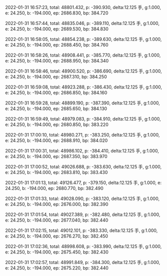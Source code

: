 2022-01-31 16:57:23, total: 48801.432, p: -390.930, delta:12.125 手, g:1.000, e: 24.250, b: -194.000, ep: 2686.830, bp: 384.720

2022-01-31 16:57:44, total: 48835.046, p: -389.110, delta:12.125 手, g:1.000, e: 24.250, b: -194.000, ep: 2689.530, bp: 384.830

2022-01-31 16:58:05, total: 48854.238, p: -389.630, delta:12.125 手, g:1.000, e: 24.250, b: -194.000, ep: 2688.450, bp: 384.760

2022-01-31 16:58:26, total: 48908.441, p: -385.770, delta:12.125 手, g:1.000, e: 24.250, b: -194.000, ep: 2688.950, bp: 384.340

2022-01-31 16:58:46, total: 48900.520, p: -386.690, delta:12.125 手, g:1.000, e: 24.250, b: -194.000, ep: 2687.310, bp: 384.250

2022-01-31 16:59:08, total: 48923.288, p: -386.430, delta:12.125 手, g:1.000, e: 24.250, b: -194.000, ep: 2686.850, bp: 384.160

2022-01-31 16:59:28, total: 48899.190, p: -387.390, delta:12.125 手, g:1.000, e: 24.250, b: -194.000, ep: 2685.650, bp: 384.130

2022-01-31 16:59:49, total: 48979.083, p: -384.910, delta:12.125 手, g:1.000, e: 24.250, b: -194.000, ep: 2680.850, bp: 383.220

2022-01-31 17:00:10, total: 48980.271, p: -383.250, delta:12.125 手, g:1.000, e: 24.250, b: -194.000, ep: 2688.910, bp: 384.020

2022-01-31 17:00:31, total: 48986.102, p: -384.410, delta:12.125 手, g:1.000, e: 24.250, b: -194.000, ep: 2687.350, bp: 383.970

2022-01-31 17:00:52, total: 49026.688, p: -383.630, delta:12.125 手, g:1.000, e: 24.250, b: -194.000, ep: 2683.810, bp: 383.430

2022-01-31 17:01:13, total: 49126.477, p: -379.150, delta:12.125 手, g:1.000, e: 24.250, b: -194.000, ep: 2680.770, bp: 382.490

2022-01-31 17:01:33, total: 49028.090, p: -383.120, delta:12.125 手, g:1.000, e: 24.250, b: -194.000, ep: 2676.000, bp: 382.390

2022-01-31 17:01:54, total: 49027.389, p: -382.480, delta:12.125 手, g:1.000, e: 24.250, b: -194.000, ep: 2677.040, bp: 382.440

2022-01-31 17:02:15, total: 49012.101, p: -383.330, delta:12.125 手, g:1.000, e: 24.250, b: -194.000, ep: 2676.270, bp: 382.450

2022-01-31 17:02:36, total: 48998.608, p: -383.990, delta:12.125 手, g:1.000, e: 24.250, b: -194.000, ep: 2675.450, bp: 382.430

2022-01-31 17:02:57, total: 48991.849, p: -384.300, delta:12.125 手, g:1.000, e: 24.250, b: -194.000, ep: 2675.220, bp: 382.440